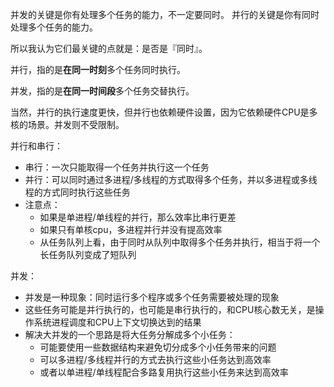 并发的关键是你有处理多个任务的能力，不一定要同时。
并行的关键是你有同时处理多个任务的能力。

所以我认为它们最关键的点就是：是否是『同时』。



并行，指的是**在同一时刻**多个任务同时执行。

并发，指的是**在同一时间段**多个任务交替执行。

当然，并行的执行速度更快，但并行也依赖硬件设置，因为它依赖硬件CPU是多核的场景。并发则不受限制。



并行和串行：

- 串行：一次只能取得一个任务并执行这一个任务
- 并行：可以同时通过多进程/多线程的方式取得多个任务，并以多进程或多线程的方式同时执行这些任务
- 注意点：
  - 如果是单进程/单线程的并行，那么效率比串行更差
  - 如果只有单核cpu，多进程并行并没有提高效率
  - 从任务队列上看，由于同时从队列中取得多个任务并执行，相当于将一个长任务队列变成了短队列

并发：

- 并发是一种现象：同时运行多个程序或多个任务需要被处理的现象
- 这些任务可能是并行执行的，也可能是串行执行的，和CPU核心数无关，是操作系统进程调度和CPU上下文切换达到的结果
- 解决大并发的一个思路是将大任务分解成多个小任务：
  - 可能要使用一些数据结构来避免切分成多个小任务带来的问题
  - 可以多进程/多线程并行的方式去执行这些小任务达到高效率
  - 或者以单进程/单线程配合多路复用执行这些小任务来达到高效率



